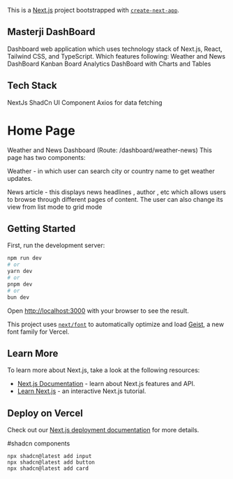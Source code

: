 This is a [Next.js](https://nextjs.org) project bootstrapped with [`create-next-app`](https://nextjs.org/docs/app/api-reference/cli/create-next-app).


## Masterji DashBoard
 Dashboard web application which uses technology stack of Next.js, React, Tailwind CSS, and TypeScript. Which features following:
 Weather and News DashBoard
 Kanban Board
 Analytics DashBoard with Charts and Tables

## Tech Stack
 NextJs
 ShadCn UI Component
 Axios for data fetching


# Home Page
 Weather and News Dashboard (Route: /dashboard/weather-news)
 This page has two components:

 Weather - in which user can search city or country name to get weather updates.

 News article -  this displays news headlines , author , etc which allows users to browse through different pages of content. The user can also change its view from list mode to grid mode



## Getting Started

First, run the development server:

```bash
npm run dev
# or
yarn dev
# or
pnpm dev
# or
bun dev
```

Open [http://localhost:3000](http://localhost:3000) with your browser to see the result.





This project uses [`next/font`](https://nextjs.org/docs/app/building-your-application/optimizing/fonts) to automatically optimize and load [Geist](https://vercel.com/font), a new font family for Vercel.

## Learn More

To learn more about Next.js, take a look at the following resources:

- [Next.js Documentation](https://nextjs.org/docs) - learn about Next.js features and API.
- [Learn Next.js](https://nextjs.org/learn) - an interactive Next.js tutorial.

## Deploy on Vercel


Check out our [Next.js deployment documentation](https://nextjs.org/docs/app/building-your-application/deploying) for more details.


#shadcn components
```
npx shadcn@latest add input
npx shadcn@latest add button
npx shadcn@latest add card

```